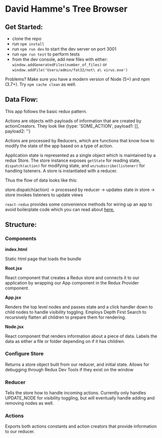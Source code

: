 # David Hamme's Tree Browser

## Get Started:
- clone the repo
- run `npm install`
- run `npm run dev` to start the dev server on port 3001
- run `npm run test` to perform tests
- from the dev console, add new files with either:
`window.addGeneratedFiles(number_of_files)`  or
`window.addFile('Users/admin/fat32/not\ a\ virus.exe')`

Problems? Make sure you have a modern version of Node (5+) and npm (3.7+). Try `npm cache clean` as well. 

## Data Flow:
This app follows the basic redux pattern. 

Actions are objects with payloads of information that are created by actionCreators. They look like {type: 'SOME_ACTION', payload1: [], payload2: ''}

Actions are processed by Reducers, which are functions that know how to modify the state of the app based on a type of action. 

Application state is represented as a single object which is maintained by a redux Store. The store instance exposes `getState` for reading state, `dispatch(action)` for modifying state, and `un/subscribe(listener)` for handling listeners. A store is instantiated with a reducer.

Thus the flow of data looks like this:

store.dispatch(action) -> 
processed by reducer -> 
updates state in store ->
store invokes listeners to update views

`react-redux` provides some convenience methods for wiring up an app to avoid boilerplate code which you can read about [here.](http://redux.js.org/docs/basics/UsageWithReact.html#container-components) 


## Structure:
### Components

**index.html**

Static html page that loads the bundle

**Root.jsx**

React component that creates a Redux store and connects it to our application by wrapping our App component in the Redux Provider component.

**App.jsx**

Renders the top level nodes and passes state and a click handler down to child nodes to handle visibility toggling. Employs Depth First Search to recursively flatten all children to prepare them for rendering.  

**Node.jsx**

React component that renders information about a piece of data. Labels the data as either a file or folder depending on if it has children. 

### Configure Store
Returns a store object built from our reducer, and initial state. Allows for debugging through Redux Dev Tools if they exist on the window

### Reducer
Tells the store how to handle incoming actions. Currently only handles UPDATE_NODE for visibility toggling, but will eventually handle adding and removing nodes as well. 

### Actions
Exports both actions constants and action creators that provide information to our reducer. 
